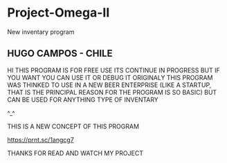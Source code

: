 # Project-Omega-II
New inventary program

##                        HUGO CAMPOS - CHILE
                        
HI
THIS PROGRAM IS FOR FREE USE
ITS CONTINUE IN PROGRESS BUT IF YOU WANT YOU CAN USE IT OR DEBUG IT
ORIGINALY THIS PROGRAM WAS THINKED TO USE IN A NEW BEER ENTERPRISE
(LIKE A STARTUP, THAT IS THE PRINCIPAL REASON FOR THE PROGRAM IS SO BASIC)
BUT CAN BE USED FOR ANYTHING TYPE OF INVENTARY

^_^

THIS IS A NEW CONCEPT OF THIS PROGRAM

https://prnt.sc/1angcg7

THANKS FOR READ AND WATCH MY PROJECT
